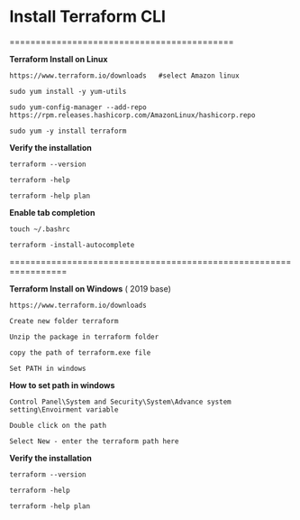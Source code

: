 # Install Terraform CLI
===========================================

__Terraform Install on Linux__ 


    https://www.terraform.io/downloads   #select Amazon linux 

    sudo yum install -y yum-utils

    sudo yum-config-manager --add-repo https://rpm.releases.hashicorp.com/AmazonLinux/hashicorp.repo

    sudo yum -y install terraform


__Verify the installation__

    terraform --version 

    terraform -help
    
    terraform -help plan 


__Enable tab completion__

    touch ~/.bashrc

    terraform -install-autocomplete

=================================================================


__Terraform Install on Windows__   ( 2019 base)
 
    https://www.terraform.io/downloads

    Create new folder terraform

    Unzip the package in terraform folder 
    
    copy the path of terraform.exe file 
    
    Set PATH in windows


__How to set path in windows__

    Control Panel\System and Security\System\Advance system setting\Envoirment variable 

    Double click on the path 

    Select New - enter the terraform path here 


__Verify the installation__

    terraform --version 

    terraform -help

    terraform -help plan 



